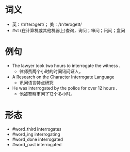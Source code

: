 # 词义
- 英：/ɪnˈterəɡeɪt/； 美：/ɪnˈterəɡeɪt/
- #vt (在计算机或其他机器上)查询，询问；审问；讯问；盘问
# 例句
- The lawyer took two hours to interrogate the witness .
	- 律师费两个小时的时间讯问证人。
- A Research on the Character Interrogate Language
	- 讯问语言特点研究
- He was interrogated by the police for over 12 hours .
	- 他被警察审问了12个多小时。
# 形态
- #word_third interrogates
- #word_ing interrogating
- #word_done interrogated
- #word_past interrogated
